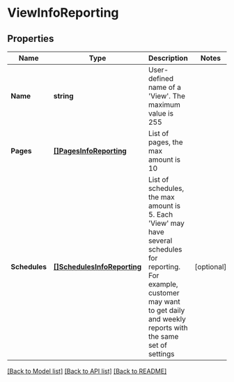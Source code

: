 # ViewInfoReporting

## Properties
Name | Type | Description | Notes
------------ | ------------- | ------------- | -------------
**Name** | **string** | User-defined name of a &#39;View&#39;. The maximum value is 255 | 
**Pages** | [**[]PagesInfoReporting**](PagesInfoReporting.md) | List of pages, the max amount is 10 | 
**Schedules** | [**[]SchedulesInfoReporting**](SchedulesInfoReporting.md) | List of schedules, the max amount is 5. Each &#39;View&#39; may have several schedules for reporting. For example, customer may want to get daily and weekly reports with the same set of settings | [optional] 

[[Back to Model list]](../README.md#documentation-for-models) [[Back to API list]](../README.md#documentation-for-api-endpoints) [[Back to README]](../README.md)


